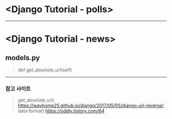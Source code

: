 # <Django Tutorial - polls>
<hr>

# <Django Tutorial - news>
## models.py
> def get_absolute_url(self)<br>
<hr>

### 참고 사이트
>get_absolute_url) https://wayhome25.github.io/django/2017/05/05/django-url-reverse/ <br>
>data format) https://oddly.tistory.com/64
  

